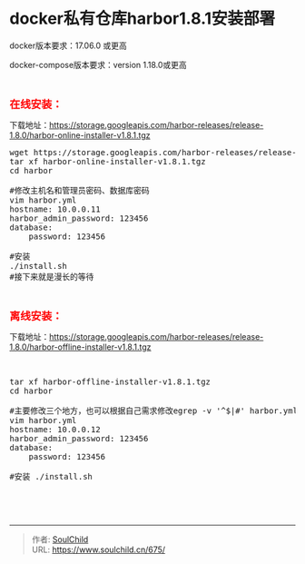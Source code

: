 # docker私有仓库harbor1.8.1安装部署

<!--more-->
docker版本要求：17.06.0 或更高

docker-compose版本要求：version 1.18.0或更高

&nbsp;

<span style="color: #ff0000; font-size: 14pt;"><strong>在线安装：</strong></span>

下载地址：https://storage.googleapis.com/harbor-releases/release-1.8.0/harbor-online-installer-v1.8.1.tgz
<pre>wget https://storage.googleapis.com/harbor-releases/release-1.8.0/harbor-online-installer-v1.8.1.tgz
tar xf harbor-online-installer-v1.8.1.tgz
cd harbor

#修改主机名和管理员密码、数据库密码
vim harbor.yml
hostname: 10.0.0.11
harbor_admin_password: 123456
database:
    password: 123456

#安装
./install.sh
#接下来就是漫长的等待</pre>
&nbsp;

<span style="color: #ff0000; font-size: 14pt;"><strong>离线安装：</strong></span>

下载地址：https://storage.googleapis.com/harbor-releases/release-1.8.0/harbor-offline-installer-v1.8.1.tgz

&nbsp;
<pre>tar xf harbor-offline-installer-v1.8.1.tgz
cd harbor

#主要修改三个地方，也可以根据自己需求修改egrep -v '^$|#' harbor.yml
vim harbor.yml
hostname: 10.0.0.12
harbor_admin_password: 123456
database:
    password: 123456

#安装 ./install.sh</pre>
&nbsp;

&nbsp;


---

> 作者: [SoulChild](https://www.soulchild.cn)  
> URL: https://www.soulchild.cn/675/  

